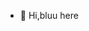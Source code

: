 - 👋 Hi,bluu here

<!---
Prissaaaaa/Prissaaaaa is a ✨ special ✨ repository because its `README.md` (this file) appears on your GitHub profile.
You can click the Preview link to take a look at your changes.
--->
